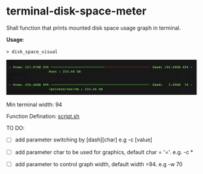 # terminal-disk-space-meter
Shall function that prints mounted disk space usage graph in terminal.

**Usage**:

`> disk_space_visual`


<img src="terminal.png" width="640"  title="Google Accounts Login Screen">


Min terminal width: 94

Function Defination: [script.sh](script.sh)

TO DO:

- [ ] add parameter switching by [dash][char] e.g -c [value]

- [ ] add parameter char to be used for graphics, default char = '='.  e.g. -c * 

- [ ] add parameter to control graph width, default width =94. e.g -w 70


